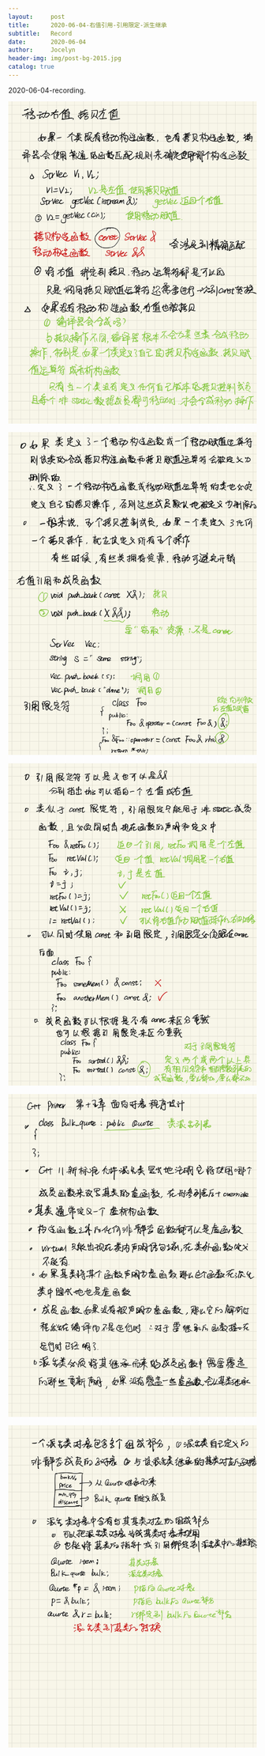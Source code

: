 ```yaml
---
layout:     post
title:      2020-06-04-右值引用-引用限定-派生继承
subtitle:   Record
date:       2020-06-04
author:     Jocelyn
header-img: img/post-bg-2015.jpg
catalog: true
---
```


2020-06-04-recording.

![](2020-06-04-2.jpg)

![](2020-06-04-3.jpg)

![](2020-06-04-4.jpg)

![](2020-06-04-5.jpg)

![](2020-06-04-6.jpg)
